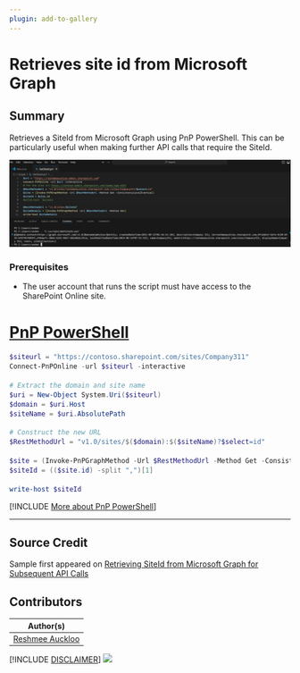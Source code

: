 ```yaml
---
plugin: add-to-gallery
---
```


# Retrieves site id from Microsoft Graph

## Summary

Retrieves a SiteId from Microsoft Graph using PnP PowerShell. This can be particularly useful when making further API calls that require the SiteId.

![Example Screenshot](assets/preview.png)

### Prerequisites

- The user account that runs the script must have access to the SharePoint Online site.

# [PnP PowerShell](#tab/pnpps)

```powershell
$siteurl = "https://contoso.sharepoint.com/sites/Company311"
Connect-PnPOnline -url $siteurl -interactive

# Extract the domain and site name
$uri = New-Object System.Uri($siteurl)
$domain = $uri.Host
$siteName = $uri.AbsolutePath

# Construct the new URL
$RestMethodUrl = "v1.0/sites/$($domain):$($siteName)?$select=id"

$site = (Invoke-PnPGraphMethod -Url $RestMethodUrl -Method Get -ConsistencyLevelEventual)
$siteId = (($site.id) -split ",")[1]

write-host $siteId
```

[!INCLUDE [More about PnP PowerShell](../../docfx/includes/MORE-PNPPS.md)]

***

## Source Credit

Sample first appeared on [Retrieving SiteId from Microsoft Graph for Subsequent API Calls](https://reshmeeauckloo.com/posts/powershell_getsiteid_graph/)

## Contributors

| Author(s) |
|-----------|
| [Reshmee Auckloo](https://github.com/reshmee011) |


[!INCLUDE [DISCLAIMER](../../docfx/includes/DISCLAIMER.md)]
<img src="https://m365-visitor-stats.azurewebsites.net/script-samples/scripts/spo-get-siteid-from-microsoftgraph" aria-hidden="true" />
